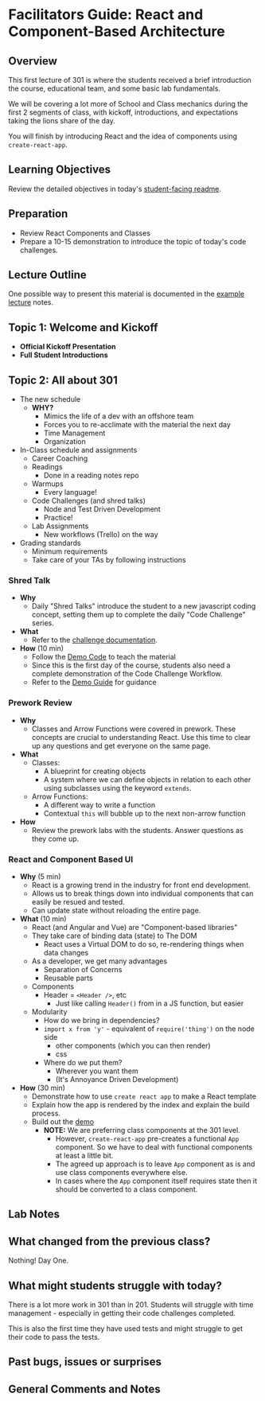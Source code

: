 # Facilitators Guide: React and Component-Based Architecture

## Overview

This first lecture of 301 is where the students received a brief introduction the course, educational team, and some basic lab fundamentals.

We will be covering a lot more of School and Class mechanics during the first 2 segments of class, with kickoff, introductions, and expectations taking the lions share of the day.

You will finish by introducing React and the idea of components using `create-react-app`.

## Learning Objectives

Review the detailed objectives in today's [student-facing readme](../README.md).

## Preparation

- Review React Components and Classes
- Prepare a 10-15 demonstration to introduce the topic of today's code challenges.

## Lecture Outline

One possible way to present this material is documented in the [example lecture](./LECTURE-EXAMPLE.md) notes.

## Topic 1: Welcome and Kickoff

- **Official Kickoff Presentation**
- **Full Student Introductions**

## Topic 2: All about 301

- The new schedule
  - **WHY?**
    - Mimics the life of a dev with an offshore team
    - Forces you to re-acclimate with the material the next day
    - Time Management
    - Organization
- In-Class schedule and assignments
  - Career Coaching
  - Readings
    - Done in a reading notes repo
  - Warmups
    - Every language!
  - Code Challenges (and shred talks)
    - Node and Test Driven Development
    - Practice!
  - Lab Assignments
    - New workflows (Trello) on the way
- Grading standards
  - Minimum requirements
  - Take care of your TAs by following instructions

### Shred Talk

- **Why**
  - Daily "Shred Talks" introduce the student to a new javascript coding concept, setting them up to complete the daily "Code Challenge" series.
- **What**
  - Refer to the [challenge documentation](../challenges/README.md).
- **How** (10 min)
  - Follow the [Demo Code](../challenges/DEMO.md) to teach the material
  - Since this is the first day of the course, students also need a complete demonstration of the Code Challenge Workflow.
  - Refer to the [Demo Guide](DEMO.md) for guidance

### Prework Review

- **Why**
  - Classes and Arrow Functions were covered in prework. These concepts are crucial to understanding React. Use this time to clear up any questions and get everyone on the same page.
- **What**
  - Classes:
    - A blueprint for creating objects
    - A system where we can define objects in relation to each other using subclasses using the keyword `extends`.
  - Arrow Functions:
    - A different way to write a function
    - Contextual `this` will bubble up to the next non-arrow function
- **How**
  - Review the prework labs with the students. Answer questions as they come up.

### React and Component Based UI

- **Why** (5 min)
  - React is a growing trend in the industry for front end development.
  - Allows us to break things down into individual components that can easily be resued and tested.
  - Can update state without reloading the entire page.
- **What** (10 min)
  - React (and Angular and Vue) are "Component-based libraries"
  - They take care of binding data (state) to The DOM
    - React uses a Virtual DOM to do so, re-rendering things when data changes
  - As a developer, we get many advantages
    - Separation of Concerns
    - Reusable parts
  - Components
    - Header = `<Header />`, etc
      - Just like calling `Header()` from in a JS function, but easier
  - Modularity
    - How do we bring in dependencies?
    - `import x from 'y'` - equivalent of `require('thing')` on the node side
      - other components (which you can then render)
      - css
    - Where do we put them?
      - Wherever you want them
      - (It's Annoyance Driven Development)
- **How** (30 min)
  - Demonstrate how to use `create react app` to make a React template
  - Explain how the app is rendered by the index and explain the build process.
  - Build out the [demo](../demo)
    - **NOTE:** We are preferring class components at the 301 level.
      - However, `create-react-app` pre-creates a functional `App` component. So we have to deal with functional components at least a little bit.
      - The agreed up approach is to leave `App` component as is and use class components everywhere else.
      - In cases where the `App` component itself requires state then it should be converted to a class component.

## Lab Notes

## What changed from the previous class?

Nothing! Day One.

## What might students struggle with today?

There is a lot more work in 301 than in 201. Students will struggle with time management - especially in getting their code challenges completed.

This is also the first time they have used tests and might struggle to get their code to pass the tests.

## Past bugs, issues or surprises

## General Comments and Notes
